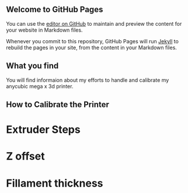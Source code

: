 ## Welcome to GitHub Pages

You can use the [editor on GitHub](https://github.com/KleinerKobold/3dprint_anycubic_mega/edit/gh-pages/index.md) to maintain and preview the content for your website in Markdown files.

Whenever you commit to this repository, GitHub Pages will run [Jekyll](https://jekyllrb.com/) to rebuild the pages in your site, from the content in your Markdown files.

## What you find
You will find informaion about my efforts to handle and calibrate my anycubic mega x 3d printer. 

## How to Calibrate the Printer

# Extruder Steps

# Z offset

# Fillament thickness
